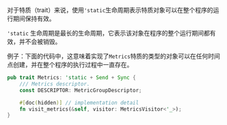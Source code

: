 
对于特质（trait）来说，使用`'static`生命周期表示特质对象可以在整个程序的运行期间保持有效。

`'static` 生命周期是最长的生命周期，它表示该对象在程序的整个运行期间都有效，并不会被销毁。

例子：下面的代码中，这意味着实现了`Metrics`特质的类型的对象可以在任何时间点创建，并在整个程序的执行过程中一直存在。

```rust
pub trait Metrics: 'static + Send + Sync {
    /// Metrics descriptor.
    const DESCRIPTOR: MetricGroupDescriptor;

    #[doc(hidden)] // implementation detail
    fn visit_metrics(&self, visitor: MetricsVisitor<'_>);
}
```
